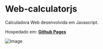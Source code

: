# **Web-calculatorjs**

Calculadora Web desenvolvida em Javascript.

Hospedado em:
[**Github Pages**](https://sev3nx-team.github.io/web-calculatorjs/exercicios/index.html)

![Image](https://raw.githubusercontent.com/equipe-777/web-calculatorjs/master/exercicios/exerciciosFPOO.JPG)

